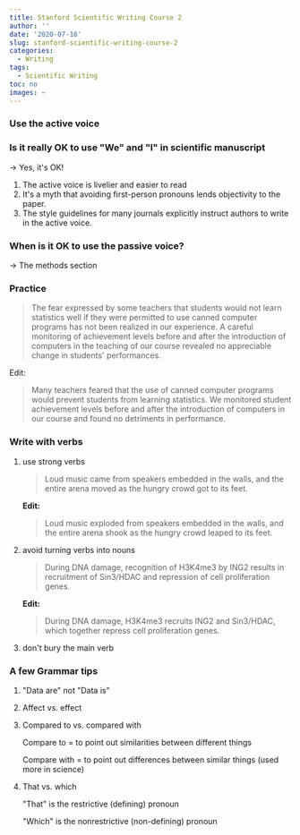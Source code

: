 ```yaml
---
title: Stanford Scientific Writing Course 2
author: ''
date: '2020-07-18'
slug: stanford-scientific-writing-course-2
categories:
  - Writing
tags:
  - Scientific Writing
toc: no
images: ~
---
```


### Use the active voice

### Is it really OK to use "We" and "I" in scientific manuscript 

-> Yes, it's OK!

1. The active voice is livelier and easier to read
2. It's a myth that avoiding first-person pronouns lends objectivity to the paper.
3. The style guidelines for many journals explicitly instruct authors to write in the active voice.

### When is it OK to use the passive voice? 

-> The methods section

### Practice

> The fear expressed by some teachers that students would not learn statistics well if they were permitted to use canned computer programs has not been realized in our experience. A careful monitoring of achievement levels before and after the introduction of computers in the teaching of our course revealed no appreciable change in students' performances.

Edit:

> Many teachers feared that the use of canned computer programs would prevent students from learning statistics. We monitored student achievement levels before and after the introduction of computers in our course and found no detriments in performance.

### Write with verbs

1. use strong verbs

   > Loud music came from speakers embedded in the walls, and the entire arena moved as the hungry crowd got to its feet.

   **Edit:**  

   > Loud music exploded from speakers embedded in the walls, and the entire arena shook as the hungry crowd leaped to its feet.

2. avoid turning verbs into nouns

   >During DNA damage, recognition of H3K4me3 by ING2 results in recruitment of Sin3/HDAC and repression of cell proliferation genes.

   **Edit:**  

   > During DNA damage, H3K4me3 recruits ING2 and Sin3/HDAC, which together repress cell proliferation genes.

3. don't bury the main verb

### A few Grammar  tips

1. "Data are" not "Data is"

2. Affect vs. effect

3. Compared to vs. compared with

   Compare to = to point out similarities between different things

   Compare with = to point out differences between similar things (used more in science)

4. That vs. which

   "That" is the restrictive (defining) pronoun

   "Which" is the nonrestrictive (non-defining) pronoun  